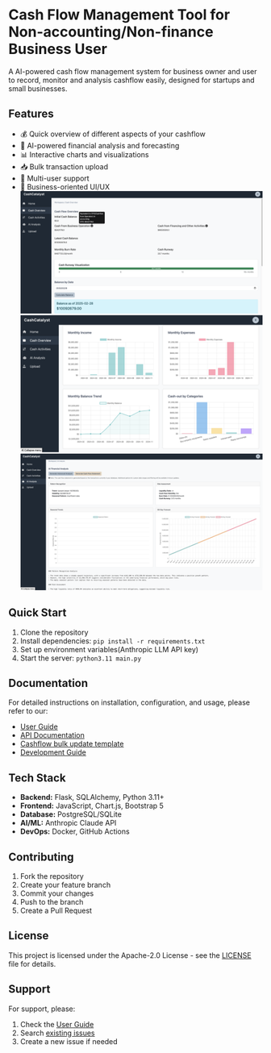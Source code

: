 # Cash Flow Management Tool for Non-accounting/Non-finance Business User

A AI-powered cash flow management system for business owner and user to record, monitor and analysis cashflow easily, designed for startups and small businesses.

## Features

- 💰 Quick overview of different aspects of your cashflow
- 🤖 AI-powered financial analysis and forecasting
- 📊 Interactive charts and visualizations
- 📥 Bulk transaction upload
- 👥 Multi-user support
- 💼 Business-oriented UI/UX
![Cash Metrics](screenshots/cash_overview_metrics.png)
![Cash Overview](screenshots/cash_overview.jpg)
![AI Analysis](screenshots/ai_analysis.png)

## Quick Start

1. Clone the repository
2. Install dependencies: `pip install -r requirements.txt`
3. Set up environment variables(Anthropic LLM API key)
4. Start the server: `python3.11 main.py`

## Documentation

For detailed instructions on installation, configuration, and usage, please refer to our:

- [User Guide](doc/USER_GUIDE.md)
- [API Documentation](doc/API.md)
- [Cashflow bulk update template](sample-cashflow-worksheet.csv)
- [Development Guide](doc/DEVELOPMENT.md)

## Tech Stack

- **Backend:** Flask, SQLAlchemy, Python 3.11+
- **Frontend:** JavaScript, Chart.js, Bootstrap 5
- **Database:** PostgreSQL/SQLite
- **AI/ML:** Anthropic Claude API
- **DevOps:** Docker, GitHub Actions

## Contributing

1. Fork the repository
2. Create your feature branch
3. Commit your changes
4. Push to the branch
5. Create a Pull Request

## License

This project is licensed under the Apache-2.0 License - see the [LICENSE](LICENSE) file for details.

## Support

For support, please:
1. Check the [User Guide](doc/USER_GUIDE.md)
2. Search [existing issues](https://github.com/yourusername/cash-flow-tracker/issues)
3. Create a new issue if needed
